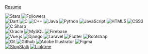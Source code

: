 

<!-- <img src="https://github-readme-stats.vercel.app/api?username=Geek-a-Byte&show_icons=true&count_private=true&theme=dark" width="440"  height="170" > -->
<!-- <img alt="GIF" src="https://user-images.githubusercontent.com/59027621/147380063-c2299ebf-4051-4634-8f09-d40f3bba1099.gif" width="250" height="170"> -->

<!-- ![Metrics](https://metrics.lecoq.io/Geek-a-Byte?template=terminal&base.metadata=0&config.timezone=Asia%2FDhaka) -->
[Resume](https://geek-a-byte.github.io/Resume-of-Nazia-Shehnaz-Joynab/)

![Stars](https://img.shields.io/github/stars/geek-a-byte?style=plastic&color=000000)
![Followers](https://img.shields.io/github/followers/geek-a-byte?style=plastic&color=000000)<br>
![Dart](https://img.shields.io/static/v1?style=plastic&message=Dart&color=000000&logo=Dart&logoColor=FFFFFF&label=)
![C](https://img.shields.io/static/v1?style=plastic&message=C&color=000000&logo=C&logoColor=A8B9CC&label=)
![C++](https://img.shields.io/badge/-C++-000000?style=plastic&logo=c%2B%2B)
![Java](https://img.shields.io/badge/-Java-000000?style=plastic&logo=java)
![Python](https://img.shields.io/badge/-Python-000000?style=plastic&logo=python)
![JavaScript](https://img.shields.io/badge/-JavaScript-000000?style=plastic&logo=javascript)
![HTML5](https://img.shields.io/badge/-HTML5-000000?style=plastic&logo=html5)
![CSS3](https://img.shields.io/badge/-CSS-000000?style=plastic&logo=css3)
![C Sharp](https://img.shields.io/static/v1?style=plastic&message=C+Sharp&color=000000&logo=C+Sharp&logoColor=FFFFFF&label=)<br>
![Oracle](https://img.shields.io/static/v1?style=plastic&message=Oracle&color=F80000&logo=Oracle&logoColor=FFFFFF&label=)
![MySQL](https://img.shields.io/static/v1?style=plastic&message=MySQL&color=4479A1&logo=MySQL&logoColor=FFFFFF&label=)
![Firebase](https://img.shields.io/static/v1?style=plastic&message=Firebase&color=222222&logo=Firebase&logoColor=FFCA28&label=)<br>
![Vue.js](https://img.shields.io/static/v1?style=plastic&message=Vue.js&color=222222&logo=Vue.js&logoColor=4FC08D&label=)
![Django](https://img.shields.io/static/v1?style=plastic&message=Django&color=092E20&logo=Django&logoColor=FFFFFF&label=)
![Laravel](https://img.shields.io/static/v1?style=plastic&message=Laravel&color=FF2D20&logo=Laravel&logoColor=FFFFFF&label=)
![Flutter](https://img.shields.io/static/v1?style=plastic&message=Flutter&color=02569B&logo=Flutter&logoColor=FFFFFF&label=)
![Bootstrap](https://img.shields.io/static/v1?style=plastic&message=Bootstrap&color=7952B3&logo=Bootstrap&logoColor=FFFFFF&label=)<br>
![Git](https://img.shields.io/badge/-Git-000000?style=plastic&logo=git)
![Github](https://img.shields.io/badge/-Github-000000?style=plastic&logo=github)
![Adobe Illustrator](https://img.shields.io/static/v1?style=plastic&message=Adobe+Illustrator&color=000000&logo=Adobe+Illustrator&logoColor=FF9A00&label=)
![Figma](https://img.shields.io/static/v1?style=plastic&message=Figma&color=000000&logo=Figma&logoColor=FFFFFF&label=)<br>
[![StopStalk](https://img.shields.io/static/v1?style=plastic&message=StopStalk&color=F80000&logo=StopStalk&logoColor=FFFFFF&label=)](https://www.stopstalk.com/user/profile/dheeranazia)
[![Linktree](https://img.shields.io/static/v1?style=plastic&message=Linktree&color=222222&logo=Linktree&logoColor=39E09B&label=)](https://linktr.ee/geek_a_byte32)
